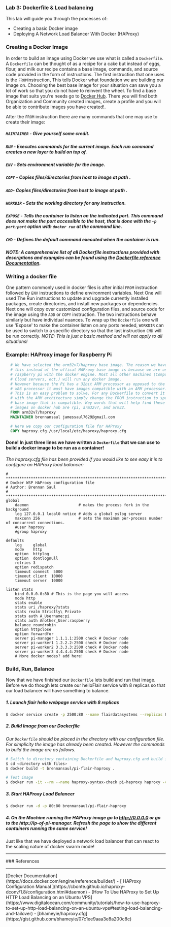 ### Lab 3: Dockerfile & Load balancing
This lab will guide you through the processes of:
- Creating a basic Docker image
- Deploying A Network Load Balancer With Docker (HAProxy)

### Creating a Docker Image
In order to build an image using Docker we use what is called a `Dockerfile`.
A `Dockerfile` can be thought of as a recipe for a cake but instead of eggs, flour,
and milk our recipe contains a base image, commands, and source code provided in the form of instructions.
The first instruction that one uses is the `FROM`instruction, This tells Docker
what foundation we are building our image on. Choosing the best base image
for your situation can save you a lot of work so that you do not have to reinvent
the wheel. To find a base image that suits you're needs go to [Docker Hub](https://hub.docker.com/). There you will find both Organization and Community
created images, create a profile and you will be able to contribute images you
have created!.

After the `FROM` instruction there are many commands that one
may use to create their image:
##### `MAINTAINER` - Give yourself some credit.
##### `RUN` - Executes commands for the current image. Each run command creates a new layer to build on top of.
##### `ENV` - Sets environment variable for the image.
##### `COPY` - Copies files/directories from host <src> to image at path <destination>.
##### `ADD`- Copies files/directories from host <src> to image at path <dest>.
##### `WORKDIR` - Sets the working directory for any instruction.
##### `EXPOSE` - Tells the container to listen on the indicated port. This command does not make the port accessible to the host, that is done with the `-p port:port` option with  `docker run` at the command line.
##### `CMD` - Defines the default command executed when the container is run.
##### *NOTE: A comprehensive list of all Dockerfile instructions provided with descriptions and examples can be found using the [Dockerfile reference Documentation](https://docs.docker.com/engine/reference/builder/#from).*

### Writing a docker file
One pattern commonly used in docker files is after initial `FROM` instruction followed by `ENV` instructions to define environment variables. Next One will used The Run instructions to update and upgrade currently installed packages, create directories, and install new packages or dependencies. Next one will copy over customized configuration files, and source code for the image using the `ADD` or `COPY` instruction. The two instructions behave similarly but have individual nuances. To wrap up the `Dockerfile` one will use 'Expose' to make the container listen on any ports needed, `WORKDIR` can be used to switch to a specific directory so that the last instruction `CMD` will be run correctly. *NOTE: This is just a basic method and will not apply to all situations!*

### Example: HAProxy image for Raspberry Pi
``` Dockerfile
  # We have selected the arm32v7/haproxy base image. The reason we have chosen
  # this instead of the offical HAProxy base image is because we are using a
  # raspberry pi with the docker engine. Most all other machines (Computers,
  # Cloud servers, ect.) will run any docker image.
  # However because the Pi has a 32bit ARM processor as opposed to the common
  # x86 processor it must have images compatible with an ARM processor.
  # This is an easy problem to solve. For any Dockerfile to convert it to work
  # with the ARM architecture simply change the FROM instruction to specify a
  # base image that is compatible. Key words that will help find these base
  # images on docker hub are rpi, arm32v7, and arm32.
  FROM arm32v7/haproxy
  MAINTAINER brennansaul jamessaul7629@gmail.com

  # Here we copy our configuration file for HAProxy
  COPY haproxy.cfg /usr/local/etc/haproxy/haproxy.cfg
```
#### Done! In just three lines we have written a `Dockerfile` that we can use to build a docker image to be run as a container!

*The haproxy.cfg file has been provided if you would like to see easy it is to configure an HAProxy load balancer:*

```
# *****************************************************************************
# Docker WSP HAProxy configuration file
# Author: Brennan Saul
# *****************************************************************************
global
    daemon                      # makes the process fork in the background
    log 127.0.0.1 local0 notice # Adds a global yslog server
    maxconn 256                 # sets the maximum per-process number of concurrent connections.
    #user haproxy
    #group haproxy

defaults
    log     global
    mode    http
    option  httplog
    option  dontlognull
    retries 3
    option redispatch
    timeout connect  5000
    timeout client  10000
    timeout server  10000

listen stats
    bind 0.0.0.0:80 # This is the page you will access
    mode http
    stats enable
    stats uri /haproxy?stats
    stats realm Strictly\ Private
    stats auth A_Username:pi
    stats auth Another_User:raspberry
    balance roundrobin
    option httpclose
    option forwardfor
    server pi-manager 1.1.1.1:2500 check # Docker node
    server pi-worker1 1.2.2.2:2500 check # Docker node
    server pi-worker2 3.3.3.3:2500 check # Docker node
    server pi-worker3 4.4.4.4:2500 check # Docker node
    # More docker nodes? add here!
```

### Build, Run, Balance
Now that we have finished our `Dockerfile` lets build and run that image. Before we do though lets create our helloFlair service with 8 replicas so that our load balancer will have something to balance.

##### 1. Launch flair hello webpage service with 8 replicas
``` bash
$ docker service create -p 2500:80 --name flairdatasystems --replicas 8 --mount type=bind,source=/etc/hostname,destination=/tmp/host-hostname,readonly=true brennansaul/flairhello1
```

##### 2. Build Image from our Dockerfile
*Our `Dockerfile` should be placed in the directory with our configuration file. For simplicity the image has already been created. However the commands to build the image are as follows.*
``` bash
# Switch to directory containing Dockerfile and haproxy.cfg and build image
$ cd <directory with files>
$ docker build -t brennansaul/pi-flair-haproxy .

# Test image
$ docker run -it --rm --name haproxy-syntax-check pi-haproxy haproxy -c -f /usr/local/etc/haproxy/haproxy.cfg
```

##### 3. Start HAProxy Load Balancer
``` bash
$ docker run -d -p 80:80 brennansaul/pi-flair-haproxy
```

##### 4. On the Machine running the HAProxy image go to http://0.0.0.0 or go to the http://ip-of-pi-manager. Refresh the page to show the different containers running the same service!

Just like that we have deployed a network load balancer that can react to the scaling nature of docker swarm mode!

<hr>
### References
<hr>
[Docker Documentation](https://docs.docker.com/engine/reference/builder/)
- [ HAProxy Configuration Manual ](https://cbonte.github.io/haproxy-dconv/1.8/configuration.html#daemon)
- [How To Use HAProxy to Set Up HTTP Load Balancing on an Ubuntu VPS](https://www.digitalocean.com/community/tutorials/how-to-use-haproxy-to-set-up-http-load-balancing-on-an-ubuntu-vps#testing-load-balancing-and-failover)
- [bhameyie/haproxy.cfg](https://gist.github.com/bhameyie/07c1ee9aaa3e8a200c8c)
